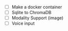- [ ] Make a docker container
- [ ] Sqlite to ChromaDB 
- [ ] Modality Support (image)
- [ ] Voice input